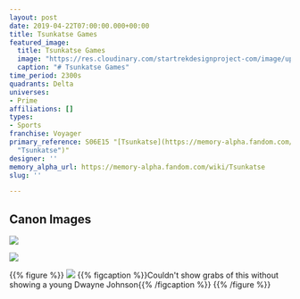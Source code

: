 ```yaml
---
layout: post
date: 2019-04-22T07:00:00.000+00:00
title: Tsunkatse Games
featured_image:
  title: Tsunkatse Games
  image: "https://res.cloudinary.com/startrekdesignproject-com/image/upload/v1569891326/TsunkatseGamesFix.png"
  caption: "# Tsunkatse Games"
time_period: 2300s
quadrants: Delta
universes:
- Prime
affiliations: []
types:
- Sports
franchise: Voyager
primary_reference: S06E15 "[Tsunkatse](https://memory-alpha.fandom.com/wiki/Tsunkatse
  "Tsunkatse")"
designer: ''
memory_alpha_url: https://memory-alpha.fandom.com/wiki/Tsunkatse
slug: ''

---
```

## Canon Images

![](https://res.cloudinary.com/startrekdesignproject-com/image/upload/v1555958454/TsunkatseGames1.jpg)

![](https://res.cloudinary.com/startrekdesignproject-com/image/upload/v1555958454/TsunkatseGames2.jpg)

{{% figure %}}
![](https://res.cloudinary.com/startrekdesignproject-com/image/upload/v1555958454/TsunkatseGames3.jpg)
{{% figcaption %}}Couldn't show grabs of this without showing a young Dwayne Johnson{{% /figcaption %}}
{{% /figure %}}